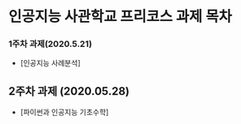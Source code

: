 # 인공지능 사관학교 프리코스 과제 목차

### 1주차 과제(2020.5.21)

- [인공지능 사례분석]

## 2주차 과제 (2020.05.28)

- [파이썬과 인공지능 기초수학]
